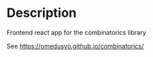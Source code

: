 
# Description

Frontend react app for the combinatorics library 

See https://omedusyo.github.io/combinatorics/

